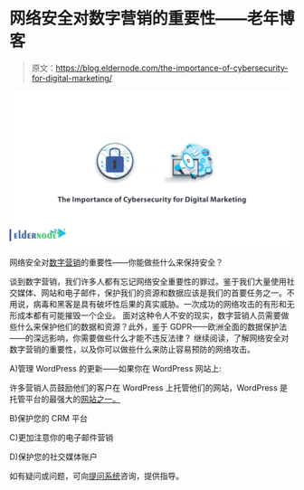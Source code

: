 # 网络安全对数字营销的重要性——老年博客

> 原文：<https://blog.eldernode.com/the-importance-of-cybersecurity-for-digital-marketing/>

![The Importance of Cybersecurity for Digital Marketing](img/ad9ce04da1f3b8170a7cd0c2b78869c4.png)

网络安全对[数字营销](https://eldernode.com/category/digital-marketing/)的重要性——你能做些什么来保持安全？

谈到数字营销，我们许多人都有忘记网络安全重要性的罪过。鉴于我们大量使用社交媒体、网站和电子邮件，保护我们的资源和数据应该是我们的首要任务之一。不用说，病毒和黑客是具有破坏性后果的真实威胁。一次成功的网络攻击的有形和无形成本都有可能摧毁一个企业。
面对这种令人不安的现实，数字营销人员需要做些什么来保护他们的数据和资源？此外，鉴于 GDPR——欧洲全面的数据保护法——的深远影响，你需要做些什么才能不违反法律？
继续阅读，了解网络安全对数字营销的重要性，以及你可以做些什么来防止容易预防的网络攻击。

A)管理 WordPress 的更新——如果你在 WordPress 网站上:

许多营销人员鼓励他们的客户在 WordPress 上托管他们的网站，WordPress 是托管平台的最强大的[网站之一。](https://eldernode.com/)

B)保护您的 CRM 平台

C)更加注意你的电子邮件营销

D)保护您的社交媒体账户

如有疑问或问题，可向[提问系统](https://eldernode.com/ask/)咨询，提供指导。